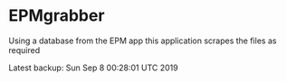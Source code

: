 # EPMgrabber
Using a database from the EPM app this application scrapes the files as required


Latest backup: Sun Sep 8 00:28:01 UTC 2019

